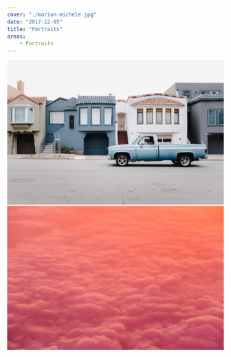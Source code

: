 ```yaml
---
cover: "./marion-michele.jpg"
date: "2017-12-05"
title: "Portraits"
areas:
    - Portraits
---
```


![](./matt-safian.jpg)
![](./robert-katzki.jpg)